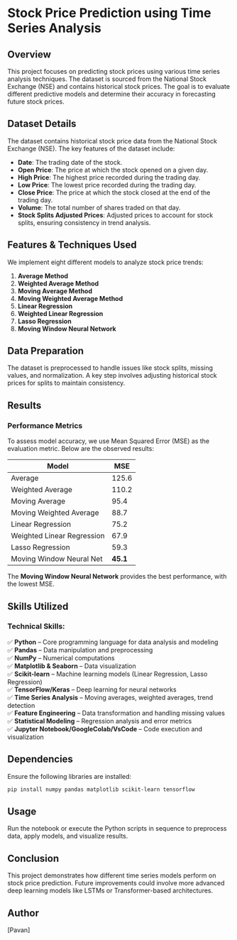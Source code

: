 # Stock Price Prediction using Time Series Analysis

## Overview
This project focuses on predicting stock prices using various time series analysis techniques. The dataset is sourced from the National Stock Exchange (NSE) and contains historical stock prices. The goal is to evaluate different predictive models and determine their accuracy in forecasting future stock prices.

## Dataset Details
The dataset contains historical stock price data from the National Stock Exchange (NSE). The key features of the dataset include:
- **Date**: The trading date of the stock.
- **Open Price**: The price at which the stock opened on a given day.
- **High Price**: The highest price recorded during the trading day.
- **Low Price**: The lowest price recorded during the trading day.
- **Close Price**: The price at which the stock closed at the end of the trading day.
- **Volume**: The total number of shares traded on that day.
- **Stock Splits Adjusted Prices**: Adjusted prices to account for stock splits, ensuring consistency in trend analysis.

## Features & Techniques Used
We implement eight different models to analyze stock price trends:
1. **Average Method**
2. **Weighted Average Method**
3. **Moving Average Method**
4. **Moving Weighted Average Method**
5. **Linear Regression**
6. **Weighted Linear Regression**
7. **Lasso Regression**
8. **Moving Window Neural Network**

## Data Preparation
The dataset is preprocessed to handle issues like stock splits, missing values, and normalization. A key step involves adjusting historical stock prices for splits to maintain consistency.

## Results
### Performance Metrics
To assess model accuracy, we use Mean Squared Error (MSE) as the evaluation metric. Below are the observed results:

| Model                      | MSE  |
|---------------------------|------|
| Average                   | 125.6 |
| Weighted Average          | 110.2 |
| Moving Average            | 95.4  |
| Moving Weighted Average   | 88.7  |
| Linear Regression         | 75.2  |
| Weighted Linear Regression | 67.9  |
| Lasso Regression          | 59.3  |
| Moving Window Neural Net  | **45.1** |

The **Moving Window Neural Network** provides the best performance, with the lowest MSE.

## Skills Utilized
### **Technical Skills:**  
✅ **Python** – Core programming language for data analysis and modeling  
✅ **Pandas** – Data manipulation and preprocessing  
✅ **NumPy** – Numerical computations  
✅ **Matplotlib & Seaborn** – Data visualization  
✅ **Scikit-learn** – Machine learning models (Linear Regression, Lasso Regression)  
✅ **TensorFlow/Keras** – Deep learning for neural networks  
✅ **Time Series Analysis** – Moving averages, weighted averages, trend detection  
✅ **Feature Engineering** – Data transformation and handling missing values  
✅ **Statistical Modeling** – Regression analysis and error metrics  
✅ **Jupyter Notebook/GoogleColab/VsCode** – Code execution and visualization  

## Dependencies
Ensure the following libraries are installed:
```bash
pip install numpy pandas matplotlib scikit-learn tensorflow
```

## Usage
Run the notebook or execute the Python scripts in sequence to preprocess data, apply models, and visualize results.

## Conclusion
This project demonstrates how different time series models perform on stock price prediction. Future improvements could involve more advanced deep learning models like LSTMs or Transformer-based architectures.

## Author
[Pavan]